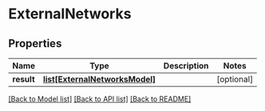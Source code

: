# ExternalNetworks

## Properties
Name | Type | Description | Notes
------------ | ------------- | ------------- | -------------
**result** | [**list[ExternalNetworksModel]**](ExternalNetworksModel.md) |  | [optional] 

[[Back to Model list]](../README.md#documentation-for-models) [[Back to API list]](../README.md#documentation-for-api-endpoints) [[Back to README]](../README.md)


